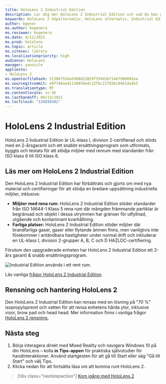 ```yaml
---
title: HoloLens 2 Industrial Edition
description: Lär dig mer HoloLens 2 Industrial Edition och vad du kan göra när du har skaffat en egen.
keywords: HoloLens 2 köpalternativ, HoloLens alternativ, Industrial Edition
author: bgener
ms.author: bogenera
ms.reviewer: bogenera
ms.date: 4/12/2021
ms.prod: hololens
ms.topic: article
ms.sitesec: library
ms.localizationpriority: high
audience: HoloLens
manager: yannisle
appliesto:
- HoloLens 2
ms.openlocfilehash: 51306755da5500d22829f359d2bf1467980892ea
ms.sourcegitcommit: e9f746aa41139859edc12fbc21f926c9461da4b3
ms.translationtype: MT
ms.contentlocale: sv-SE
ms.lasthandoff: 09/13/2021
ms.locfileid: "126036382"
---
```

# <a name="hololens-2-industrial-edition"></a>HoloLens 2 Industrial Edition

HoloLens 2 Industrial Edition är UL-klass I, division 2-certifierad och stöds med en 2-årsgaranti och ett snabbt ersättningsprogram som utformats, byggts och testats för att stödja miljöer med renrum med standarder från ISO klass 6 till ISO klass 8.

## <a name="learn-about-hololens-2-industrial-edition"></a>Läs mer om HoloLens 2 Industrial Edition

Den HoloLens 2 Industrial Edition har förbättrats och gjorts om med nya material och certifieringar för att stödja en bredare uppsättning industriella miljöer, inklusive:

- **Miljöer med rena rum:** HoloLens 2 Industrial Edition stöder standarder från ISO 14644-1 Klass 5 rena rum där mängden främmande partiklar är begränsad och objekt i dessa utrymmen har gränser för utfyllnad, utgående och kontaminant kvarhållning.
- **Farliga platser:** HoloLens 2 Industrial Edition stöder miljöer där brandfarliga gaser, gaser eller flytande ämnen finns, men vanligtvis inte förekommer i antändbara hastigheter under normal drift och inkluderar en UL-klass I, division 2-grupper A, B, C och D HAZLOC-certifiering.

Förutom den uppgraderade enheten har HoloLens 2 Industrial Edition ett 2-års garanti & snabb ersättningsprogram.

![Industrial Edition används i ett rent rum.](./images/ie-small-pic.png)

Läs vanliga [frågor HoloLens 2 Industrial Edition](hololens2-industrial-edition-faq.md).

## <a name="cleaning-and-handling-hololens-2"></a>Rensning och hantering HoloLens 2

Den HoloLens 2 Industrial Edition kan rensas med en lösning på "70 %" isopropylsprenit och vatten för att rensa enhetens hårda ytor, inklusive visor, brow pad och head head. Mer information finns i vanliga frågor [HoloLens 2 rensning.](/hololens/hololens2-maintenance)

## <a name="next-steps"></a>Nästa steg

1. Börja interagera direkt med Mixed Reality och navigera Windows 10 på din HoloLens – kolla **in Tips-appen** för praktiska självstudier för handinteraktioner. Använd startgesten för att gå till Start eller säg "Gå till Start" och välj Tips.
1. Klicka nedan för att fortsätta läsa om att komma runt HoloLens 2.

> [!div class="nextstepaction"]
> [Kom igång med HoloLens 2](hololens2-basic-usage.md)